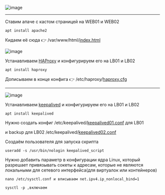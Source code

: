 ![image](https://github.com/user-attachments/assets/4f38ef37-7ec1-4df0-a89b-2e63b5bc62b6)

----
Ставим апаче с кастом страницей на WEB01 и WEB02

```
apt install apache2
```

Кидаем её сюда 👉 /var/www/html/[index.html](https://github.com/Wireflex/Network/blob/36f8db45a1bba9e727d20d0f8be60a77e5244818/HaProxy%7CKeepalived/index.html)

![image](https://github.com/Wireflex/Network/assets/165675775/71c22c76-663b-4b2e-84d1-074d0bf93b98)

Устанавливаем [HAProxy](https://www.haproxy.org/) и конфигурируем его на LB01 и LB02

```
apt install haproxy
```

Дописываем в конце конфига 👉 /etc/haproxy/[haproxy.cfg](https://github.com/Wireflex/Network/blob/3c20f3e768978ad461492429995c3861ac6909f3/HaProxy%7CKeepalived/haproxy.cfg)

----

![image](https://github.com/user-attachments/assets/7996ff93-2ae3-46a5-9c8d-2b33bc1c7f49)

Устанавливаем [keepalived](https://www.keepalived.org/) и конфигурируем его на LB01 и LB02

```
apt install keepalived
```

Нужно создать конфиг /etc/keepalived/[keepalived01.conf](https://github.com/Wireflex/Network/blob/d9e95c2483354346ff506ec1314512e083581b22/HaProxy%7CKeepalived/keepalived01.conf) для LB01

и backup для LB02    /etc/keepalived/[keepalived02.conf](https://github.com/Wireflex/Network/blob/d9e95c2483354346ff506ec1314512e083581b22/HaProxy%7CKeepalived/keepalived02.conf)

Создаём пользователя для запуска скрипта

```
useradd -s /usr/bin/nologin keepalived_script
```

Нужно добавить параметр в конфигурации ядра Linux, который разрешает привязывать сокеты к адресам, которые не являются локальными для сетевого интерфейса(для виртуалок или контейнеров)

```
nano /etc/sysctl.conf и вписываем net.ipv4.ip_nonlocal_bind=1

sysctl -p ,включаем
```
